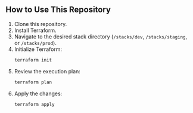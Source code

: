 ## How to Use This Repository

1. Clone this repository.
2. Install Terraform.
3. Navigate to the desired stack directory (`/stacks/dev`, `/stacks/staging`, or `/stacks/prod`).
4. Initialize Terraform:
   ```bash
   terraform init
   ```
5. Review the execution plan:
   ```bash
   terraform plan
   ```
6. Apply the changes:
   ```bash
   terraform apply
